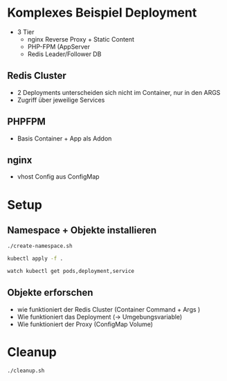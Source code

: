 # Komplexes Beispiel Deployment

* 3 Tier
  * nginx Reverse Proxy + Static Content
  * PHP-FPM (AppServer
  * Redis Leader/Follower DB
  
## Redis Cluster

* 2 Deployments unterscheiden sich nicht im Container, nur in den ARGS
* Zugriff über jeweilige Services
  
## PHPFPM

* Basis Container + App als Addon

## nginx

* vhost Config aus ConfigMap

# Setup

## Namespace + Objekte installieren

```bash
./create-namespace.sh

kubectl apply -f .

watch kubectl get pods,deployment,service
```

## Objekte erforschen

* wie funktioniert der Redis Cluster (Container Command + Args )
* Wie funktioniert das Deployment (-> Umgebungsvariable)
* Wie funktioniert der Proxy (ConfigMap Volume)

# Cleanup

`./cleanup.sh`